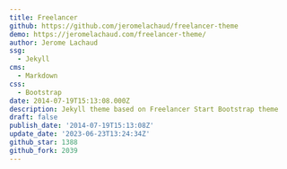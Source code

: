 ```yaml
---
title: Freelancer
github: https://github.com/jeromelachaud/freelancer-theme
demo: https://jeromelachaud.com/freelancer-theme/
author: Jerome Lachaud
ssg:
  - Jekyll
cms:
  - Markdown
css:
  - Bootstrap
date: 2014-07-19T15:13:08.000Z
description: Jekyll theme based on Freelancer Start Bootstrap theme
draft: false
publish_date: '2014-07-19T15:13:08Z'
update_date: '2023-06-23T13:24:34Z'
github_star: 1388
github_fork: 2039
---
```

